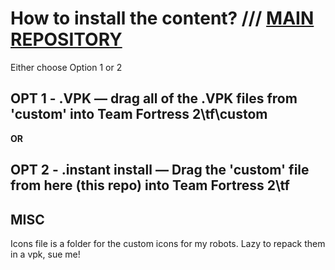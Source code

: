 # How to install the content? /// [MAIN REPOSITORY](https://github.com/CombineSlayer24/MyBWRRServer)
Either choose Option 1 or 2

## OPT 1 - .VPK — drag all of the .VPK files from 'custom' into Team Fortress 2\tf\custom

**OR**

## OPT 2 - .instant install — Drag the 'custom' file from here (this repo) into Team Fortress 2\tf

## MISC
Icons file is a folder for the custom icons for my robots. Lazy to repack them in a vpk, sue me!
